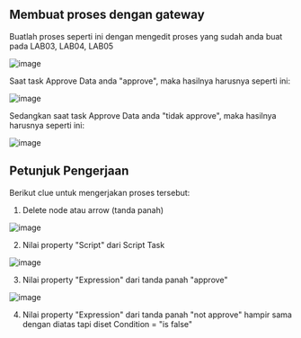 ## Membuat proses dengan gateway

Buatlah proses seperti ini dengan mengedit proses yang sudah anda buat pada LAB03, LAB04, LAB05

![image](https://cloud.githubusercontent.com/assets/3068071/8538267/5bb6bf02-2494-11e5-9313-5e7cedf4ded1.png)

Saat task Approve Data anda "approve", maka hasilnya harusnya seperti ini:

![image](https://cloud.githubusercontent.com/assets/3068071/8539059/9b21c39c-24a0-11e5-9650-b5f6527a26c3.png)

Sedangkan saat task Approve Data anda "tidak approve", maka hasilnya harusnya seperti ini:

![image](https://cloud.githubusercontent.com/assets/3068071/8538394/e1bcbe0c-2495-11e5-97e6-2fc5bf19efec.png)

## Petunjuk Pengerjaan

Berikut clue untuk mengerjakan proses tersebut:

1. Delete node atau arrow (tanda panah)

![image](https://cloud.githubusercontent.com/assets/3068071/8538287/82a206ee-2494-11e5-80fb-f6597bdf3837.png)

2. Nilai property "Script" dari Script Task

![image](https://cloud.githubusercontent.com/assets/3068071/8538304/b769b5ca-2494-11e5-8cb2-ec1eaf9847eb.png)

3. Nilai property "Expression" dari tanda panah "approve"

![image](https://cloud.githubusercontent.com/assets/3068071/8538315/f3904604-2494-11e5-8e96-1ea9ecd30e76.png)

4. Nilai property "Expression" dari tanda panah "not approve" hampir sama dengan diatas tapi diset Condition = "is false"

